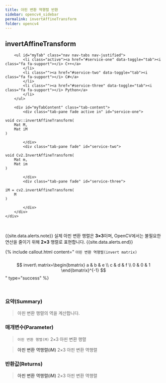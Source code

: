 ```yaml
---
title: 아핀 변환 역행렬 반환
sidebar: opencv4_sidebar
permalink: invertAffineTransform
folder: opencv4
---
```


<div class="row">
    <div class="col-lg-12">
        <h2 class="page-header">invertAffineTransform</h2>
    </div>
    <div class="col-lg-12">

        <ul id="myTab" class="nav nav-tabs nav-justified">
            <li class="active"><a href="#service-one" data-toggle="tab"><i class="fa fa-support"></i> C++</a>
            </li>
            <li class=""><a href="#service-two" data-toggle="tab"><i class="fa fa-support"></i> C#</a>
            </li>
            <li class=""><a href="#service-three" data-toggle="tab"><i class="fa fa-support"></i> Python</a>
            </li>
        </ul>

        <div id="myTabContent" class="tab-content">
            <div class="tab-pane fade active in" id="service-one">
<pre class="prettyprint"><code class="language-cpp">void cv::invertAffineTransform(
    Mat M,
    Mat iM
)</code></pre>
            </div>
            <div class="tab-pane fade" id="service-two">
<pre class="prettyprint"><code class="language-cs">void Cv2.InvertAffineTransform(
    Mat m,
    Mat im
)</code></pre>
            </div>
            <div class="tab-pane fade" id="service-three">
<pre class="prettyprint"><code class="language-py">iM = cv2.invertAffineTransform(
    M
)</code></pre>
            </div>
        </div>
    </div>
</div>

<br>

{{site.data.alerts.note}}
실제 아핀 변환 행렬은 <b>3×3</b>이며, OpenCV에서는 불필요한 연산을 줄이기 위해 <b>2×3</b> 행렬로 표현합니다.
{{site.data.alerts.end}}

{% include callout.html content="
`아핀 변환 역행렬(invert matrix)`
<br><br>
$$ invert\ matrix=\begin{bmatrix} a & b & e \\ c & d & f \\ 0 & 0 & 1 \end{bmatrix}^{-1} $$
" type="success" %}

<br>

### 요약(Summary)

> 아핀 변환 행렬의 역을 계산합니다.

### 매개변수(Parameter)

> `아핀 변환 행렬(M)` 2×3 아핀 변환 행렬

> <a data-toggle="tooltip" data-original-title="{{site.data.glossary.only_C_CS}}">아핀 변환 역행렬(iM)</a> 2×3 아핀 변환 역행렬

### 반환값(Returns)

> <a data-toggle="tooltip" data-original-title="{{site.data.glossary.only_Python}}">아핀 변환 역행렬(iM)</a> 2×3 아핀 변환 역행렬
